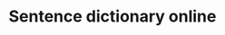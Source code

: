 ---
title: Sentence dictionary online
slug: https://sentencedict.com
excerpt: Good sentence examples for every word.
tags: [online]
---